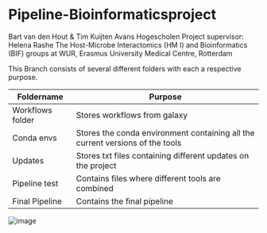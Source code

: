 # Pipeline-Bioinformaticsproject
Bart van den Hout & Tim Kuijten
Avans Hogescholen
Project supervisor: Helena Rashe
The Host-Microbe Interactomics (HM I) and Bioinformatics (BIF) groups at WUR, Erasmus University Medical Centre, Rotterdam


This Branch consists of several different folders with each a respective purpose. 


Foldername | Purpose
-------------|--------------
Workflows folder | Stores workflows from galaxy
Conda envs | Stores the conda environment containing all the current versions of the tools
Updates | Stores txt files containing different updates on the project
Pipeline test | Contains files where different tools are combined
Final Pipeline | Contains the final pipeline

![image](https://user-images.githubusercontent.com/101572525/176131441-86135f30-8d64-41f6-9826-a4aac694f0ff.png)
